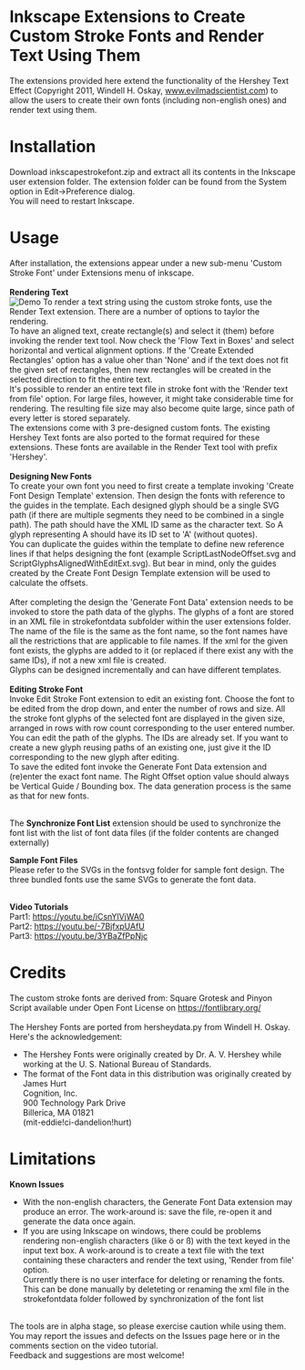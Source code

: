 # Inkscape Extensions to Create Custom Stroke Fonts and Render Text Using Them
The extensions provided here extend the functionality of the Hershey Text Effect
(Copyright 2011, Windell H. Oskay, www.evilmadscientist.com) to allow the users
to create their own fonts (including non-english ones) and render text using them. 

# Installation
Download inkscapestrokefont.zip and extract all its contents in the Inkscape user extension folder. 
The extension folder can be found from the System option in Edit->Preference dialog. <br>
You will need to restart Inkscape.

# Usage
After installation, the extensions appear under a new sub-menu 'Custom Stroke Font' under Extensions menu of inkscape.<br><br>
<b>Rendering Text<br></b>
![Demo](https://github.com/Shriinivas/inkscapestrokefont/blob/master/strokefontrender.gif)
To render a text string using the custom stroke fonts, use the Render Text extension. There are a number of options to taylor the rendering. <br>
To have an aligned text, create rectangle(s) and select it (them) before invoking the render text tool. Now check the 'Flow Text in Boxes' and select horizontal and vertical alignment options. If the 'Create Extended Rectangles' option has a value oher than 'None' and if the text does not fit the given set of rectangles, then new rectangles will be created in the selected direction to fit the entire text.<br>
It's possible to render an entire text file in stroke font with the 'Render text from file' option. For large files, however, it might take considerable time for rendering. The resulting file size may also become quite large, since path of every letter is stored separately.<br>
The extensions come with 3 pre-designed custom fonts. The existing Hershey Text fonts are also ported to the format required for these extensions. These fonts are available in the Render Text tool with prefix 'Hershey'.<br><br>
<b>Designing New Fonts<br> </b>
To create your own font you need to first create a template invoking 'Create Font Design Template' extension.
Then design the fonts with reference to the guides in the template. Each designed glyph should be a single SVG path 
(if there are multiple segments they need to be combined in a single path). The path should have the XML ID same as the 
character text. So A glyph representing A should have its ID set to 'A' (without quotes). <br>
You can duplicate the guides within the template to define new reference lines if that helps designing the font (example ScriptLastNodeOffset.svg and ScriptGlyphsAlignedWithEditExt.svg). But bear in mind, only the guides created by the Create Font Design Template extension will be used to calculate the offsets.<br><br>
After completing the design the 'Generate Font Data' extension needs to be invoked to store the path data of the 
glyphs. The glyphs of a font are stored in an XML file in strokefontdata subfolder within the user extensions folder. The name of the file is the same as the font name, so the font names have all the restrictions that are applicable to file names. If the xml for the given font exists, the glyphs are added to it (or replaced if there exist any with the same IDs), if not a new xml file is created. <br>
Glyphs can be designed incrementally and can have different templates. <br><br>
<b>Editing Stroke Font<br></b>
Invoke Edit Stroke Font extension to edit an existing font. Choose the font to be edited from the drop down, and enter the number of rows and size. All the stroke font glyphs of the selected font are displayed in the given size, arranged in rows with row count corresponding to the user entered number. You can edit the path of the glyphs. The IDs are already set. If you want to create a new glyph reusing paths of an existing one, just give it the ID corresponding to the new glyph after editing.<br>
To save the edited font invoke the Generate Font Data extension and (re)enter the exact font name. The Right Offset option value should always be Vertical Guide / Bounding box. The data generation process is the same as that for new fonts.<br> <br> 

The <b>Synchronize Font List</b> extension should be used to synchronize the font list with the list of font data files (if the folder contents are changed externally)<br>

<b>Sample Font Files<br></b>
Please refer to the SVGs in the fontsvg folder for sample font design. The three bundled  fonts use the same SVGs to 
generate the font data. <br><br>

<b>Video Tutorials<br></b> 
Part1: https://youtu.be/iCsnYlVjWA0 <br>
Part2: https://youtu.be/-7BjfxpUAfU <br>
Part3: https://youtu.be/3YBaZfPpNjc <br>


# Credits
The custom stroke fonts are derived from: Square Grotesk and Pinyon Script available under Open Font License on https://fontlibrary.org/<br><br>
The Hershey Fonts are ported from hersheydata.py from Windell H. Oskay.<br>
Here's the acknowledgement:
- The Hershey Fonts were originally created by Dr. A. V. Hershey while working at the U. S. National Bureau of Standards.
- The format of the Font data in this distribution was originally created by<br>
James Hurt<br>
Cognition, Inc.<br>
900 Technology Park Drive<br>
Billerica, MA 01821<br>
(mit-eddie!ci-dandelion!hurt)<br>

# Limitations
<b>Known Issues<br></b>
- With the non-english characters, the Generate Font Data extension may produce an error. The work-around is: save the file,
re-open it and generate the data once again.<br>
- If you are using Inkscape on windows, there could be problems rendering non-english characters (like ö or ß) with the text keyed in the input text box. A work-around is to create a text file with the text containing these characters and render the text using, 'Render from file' option. <br>
Currently there is no user interface for deleting or renaming the fonts. This can be done manually by deleteting or renaming the xml file in the strokefontdata folder followed by synchronization of the font list<br><br>

The tools are in alpha stage, so please exercise caution while using them. <br>
You may report the issues and defects on the Issues page here or in the comments section on the video tutorial.<br>
Feedback and suggestions are most welcome!
